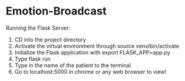 # Emotion-Broadcast
Running the Flask Server: 
1. CD into the project directory
2. Activate the virtual environment through source venv/bin/activate
3. Initialize the Flask application with export FLASK_APP=app.py
4. Type flask run
5. Type in the name of the patient to the terminal 
6. Go to localhost:5000 in chrome or any web browser to view! 
